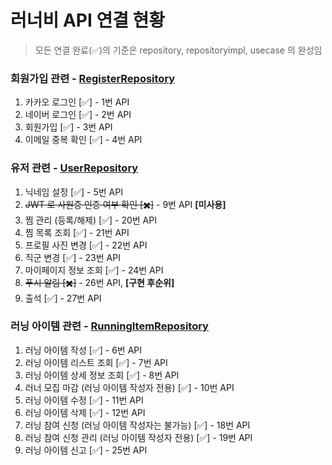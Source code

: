 # 러너비 API 연결 현황

> 모든 연결 완료(✅)의 기준은 repository, repositoryimpl, usecase 의 완성임

### 회원가입 관련 - [RegisterRepository](https://github.com/applemango-runnerbe/RunnerBe-Android/blob/develop/domain/src/main/kotlin/team/applemango/runnerbe/domain/register/runnerbe/repository/RegisterRepository.kt)

1. 카카오 로그인 [✅] - 1번 API
2. 네이버 로그인 [✅] - 2번 API
3. 회원가입 [✅] - 3번 API
4. 이메일 중복 확인 [✅] - 4번 API

### 유저 관련 - [UserRepository](https://github.com/applemango-runnerbe/RunnerBe-Android/blob/develop/domain/src/main/kotlin/team/applemango/runnerbe/domain/user/repository/UserRepository.kt)

1. 닉네임 설정 [✅] - 5번 API
2. ~~JWT 로 사원증 인증 여부 확인 [✖️]~~ - 9번 API **[미사용]**
3. 찜 관리 (등록/해제) [✅] - 20번 API
4. 찜 목록 조회 [✅] - 21번 API
5. 프로필 사진 변경 [✅] - 22번 API
6. 직군 변경 [✅] - 23번 API
7. 마이페이지 정보 조회 [✅] - 24번 API
8. ~~푸시 알림 [✖️]~~ - 26번 API, **[구현 후순위]**
9. 출석 [✅] - 27번 API

### 러닝 아이템 관련 - [RunningItemRepository](https://github.com/applemango-runnerbe/RunnerBe-Android/blob/develop/domain/src/main/kotlin/team/applemango/runnerbe/domain/runningitem/repository/RunningItemRepository.kt)

1. 러닝 아이템 작성 [✅] - 6번 API
2. 러닝 아이템 리스트 조회 [✅] - 7번 API
3. 러닝 아이템 상세 정보 조회 [✅] - 8번 API
4. 러너 모집 마감 (러닝 아이템 작성자 전용) [✅] - 10번 API
5. 러닝 아이템 수정 [✅] - 11번 API
6. 러닝 아이템 삭제 [✅] - 12번 API
7. 러닝 참여 신청 (러닝 아이템 작성자는 불가능) [✅] - 18번 API
8. 러닝 참여 신청 관리 (러닝 아이템 작성자 전용) [✅] - 19번 API
9. 러닝 아이템 신고 [✅] - 25번 API
